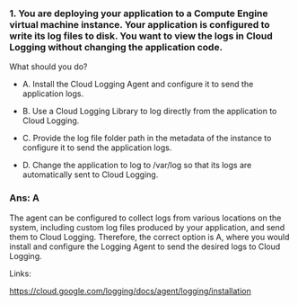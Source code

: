 ### 1. You are deploying your application to a Compute Engine virtual machine instance. Your application is configured to write its log files to disk. You want to view the logs in Cloud Logging without changing the application code.

What should you do?

- A. Install the Cloud Logging Agent and configure it to send the application logs.

- B. Use a Cloud Logging Library to log directly from the application to Cloud Logging.

- C. Provide the log file folder path in the metadata of the instance to configure it to send the application logs.

- D. Change the application to log to /var/log so that its logs are automatically sent to Cloud Logging.

### Ans: A

The agent can be configured to collect logs from various locations on the system, including custom log files produced by your application, and send them to Cloud Logging. Therefore, the correct option is A, where you would install and configure the Logging Agent to send the desired logs to Cloud Logging.

Links:

https://cloud.google.com/logging/docs/agent/logging/installation